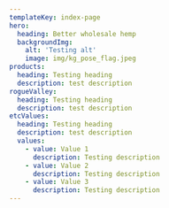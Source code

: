 ```yaml
---
templateKey: index-page
hero:
  heading: Better wholesale hemp
  backgroundImg:
    alt: 'Testing alt'
    image: img/kg_pose_flag.jpeg
products: 
  heading: Testing heading
  description: test description
rogueValley: 
  heading: Testing heading
  description: test description
etcValues: 
  heading: Testing heading
  description: test description
  values:
    - value: Value 1
      description: Testing description
    - value: Value 2
      description: Testing description
    - value: Value 3
      description: Testing description
---
```

